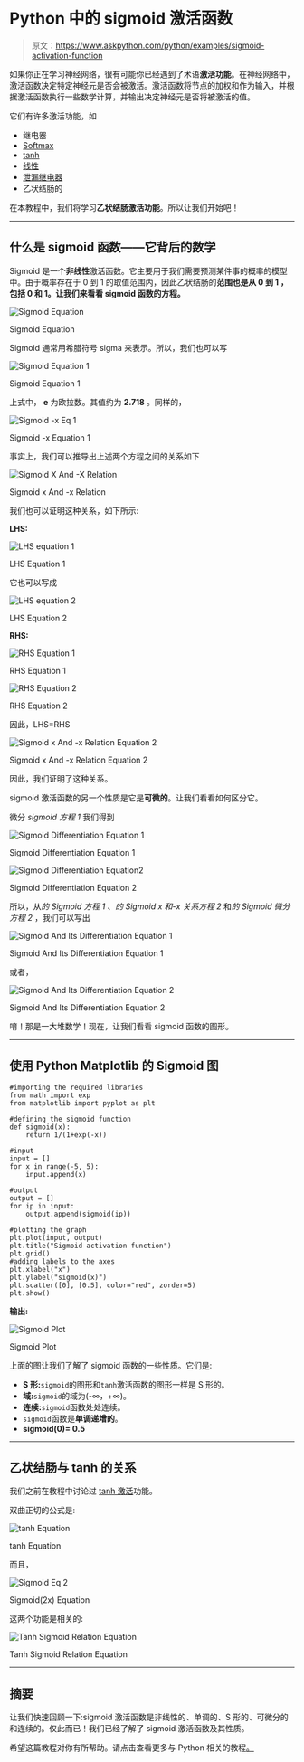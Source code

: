 # Python 中的 sigmoid 激活函数

> 原文：<https://www.askpython.com/python/examples/sigmoid-activation-function>

如果你正在学习神经网络，很有可能你已经遇到了术语**激活功能**。在神经网络中，激活函数决定特定神经元是否会被激活。激活函数将节点的加权和作为输入，并根据激活函数执行一些数学计算，并输出决定神经元是否将被激活的值。

它们有许多激活功能，如

*   继电器
*   [Softmax](https://www.askpython.com/python/examples/calculating-softmax)
*   [tanh](https://www.askpython.com/python/tanh-activation-function)
*   [线性](https://www.askpython.com/python/numpy-linear-algebraic-functions)
*   [泄漏继电器](https://www.askpython.com/python-modules/training-gan-in-pytorch)
*   乙状结肠的

在本教程中，我们将学习**乙状结肠激活功能**。所以让我们开始吧！

* * *

## 什么是 sigmoid 函数——它背后的数学

Sigmoid 是一个**非线性**激活函数。它主要用于我们需要预测某件事的概率的模型中。由于概率存在于 0 到 1 的取值范围内，因此乙状结肠的**范围也是从 **0 到 1** ，包括 0 和 1。让我们来看看 sigmoid 函数的方程。**

![Sigmoid Equation ](img/9877e5581181c255b5aabc1c30861fa3.png)

Sigmoid Equation

Sigmoid 通常用希腊符号 sigma 来表示。所以，我们也可以写

![Sigmoid Equation 1](img/2ff746c810571619a676278452a4d08d.png)

Sigmoid Equation 1

上式中， **e** 为欧拉数。其值约为 **2.718** 。同样的，

![Sigmoid -x Eq 1](img/8b0a1fe9132cfe5e7f644d273b70fe08.png)

Sigmoid -x Equation 1

事实上，我们可以推导出上述两个方程之间的关系如下

![Sigmoid X And -X Relation](img/999fe550faa0ffb3d96a16b50ffd8614.png)

Sigmoid x And -x Relation

我们也可以证明这种关系，如下所示:

**LHS:**

![LHS equation 1](img/8b0a1fe9132cfe5e7f644d273b70fe08.png)

LHS Equation 1

它也可以写成

![LHS equation 2](img/8cec5a9b5105fbb5ff66b7bbf015711b.png)

LHS Equation 2

**RHS:**

![RHS Equation 1](img/a677ccccf9a2aa1620308e6ed3b63f9c.png)

RHS Equation 1

![RHS Equation 2](img/9bf95e6f2cedd28aaf96cec4fe8fbfc5.png)

RHS Equation 2

因此，LHS=RHS

![Sigmoid x And -x Relation Equation 2](img/e681c57923c3fdc21ee97511d601fb6f.png)

Sigmoid x And -x Relation Equation 2

因此，我们证明了这种关系。

sigmoid 激活函数的另一个性质是它是**可微的**。让我们看看如何区分它。

微分 *sigmoid 方程 1* 我们得到

![Sigmoid Differentiation Equation 1 ](img/f376e3017ffcf762e6561ab9ed187d39.png)

Sigmoid Differentiation Equation 1

![Sigmoid Differentiation Equation2](img/2d7df13a5c336f8fc8b88ae8e6579b99.png)

Sigmoid Differentiation Equation 2

所以，从*的 Sigmoid 方程 1* 、*的 Sigmoid x 和-x 关系方程 2* 和*的 Sigmoid 微分方程 2* ，我们可以写出

![Sigmoid And Its Differentiation Equation 1](img/c7b6a8c93025c612719f85b39b351bbf.png)

Sigmoid And Its Differentiation Equation 1

或者，

![Sigmoid And Its Differentiation Equation 2](img/65e3c0839b7e62ac4cd7b8734532809c.png)

Sigmoid And Its Differentiation Equation 2

唷！那是一大堆数学！现在，让我们看看 sigmoid 函数的图形。

* * *

## 使用 Python Matplotlib 的 Sigmoid 图

```
#importing the required libraries
from math import exp
from matplotlib import pyplot as plt 

#defining the sigmoid function 
def sigmoid(x):
    return 1/(1+exp(-x))

#input 
input = []
for x in range(-5, 5):
    input.append(x)

#output
output = []
for ip in input:
    output.append(sigmoid(ip))

#plotting the graph
plt.plot(input, output)
plt.title("Sigmoid activation function")
plt.grid()
#adding labels to the axes
plt.xlabel("x")
plt.ylabel("sigmoid(x)")
plt.scatter([0], [0.5], color="red", zorder=5) 
plt.show()

```

**输出:**

![Sigmoid Plot](img/2f4eb93f48799dccdaba547a93c33bf1.png)

Sigmoid Plot

上面的图让我们了解了 sigmoid 函数的一些性质。它们是:

*   **S 形:**`sigmoid`的图形和`tanh`激活函数的图形一样是 S 形的。
*   **域:**`sigmoid`的域为(-∞，+∞)。
*   **连续:**`sigmoid`函数处处连续。
*   `sigmoid`函数是**单调递增的**。
*   **sigmoid(0)= 0.5**

* * *

## 乙状结肠与 tanh 的关系

我们之前在教程中讨论过 [tanh 激活](https://www.askpython.com/python/tanh-activation-function)功能。

双曲正切的公式是:

![tanh Equation](img/23951dda4303e4a80872a5ab693fbf0a.png)

tanh Equation

而且，

![Sigmoid Eq 2](img/19326d186856c0f2f95a8bbfafa5eee2.png)

Sigmoid(2x) Equation

这两个功能是相关的:

![Tanh Sigmoid Relation Equation](img/86dcb668043b8668162d052d36c30326.png)

Tanh Sigmoid Relation Equation

* * *

## 摘要

让我们快速回顾一下:sigmoid 激活函数是非线性的、单调的、S 形的、可微分的和连续的。仅此而已！我们已经了解了 sigmoid 激活函数及其性质。

希望这篇教程对你有所帮助。请点击查看更多与 Python 相关的教程[。](https://www.askpython.com/)